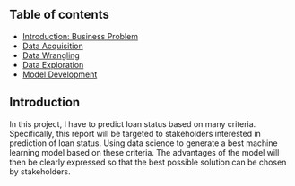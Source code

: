 ## Table of contents
* [Introduction: Business Problem](#introduction)
* [Data Acquisition](#Data_Acquisition)
* [Data Wrangling](#Data_Wrangling)
* [Data Exploration](#Data_Exploration)
* [Model Development](#Model_Development)

## Introduction
In this project, I have to predict loan status based on many criteria.
Specifically, this report will be targeted to stakeholders interested in prediction of loan status.
Using data science to generate a best machine learning model based on these criteria. The advantages of the model will then be clearly expressed so that the best possible solution can be chosen by stakeholders.


